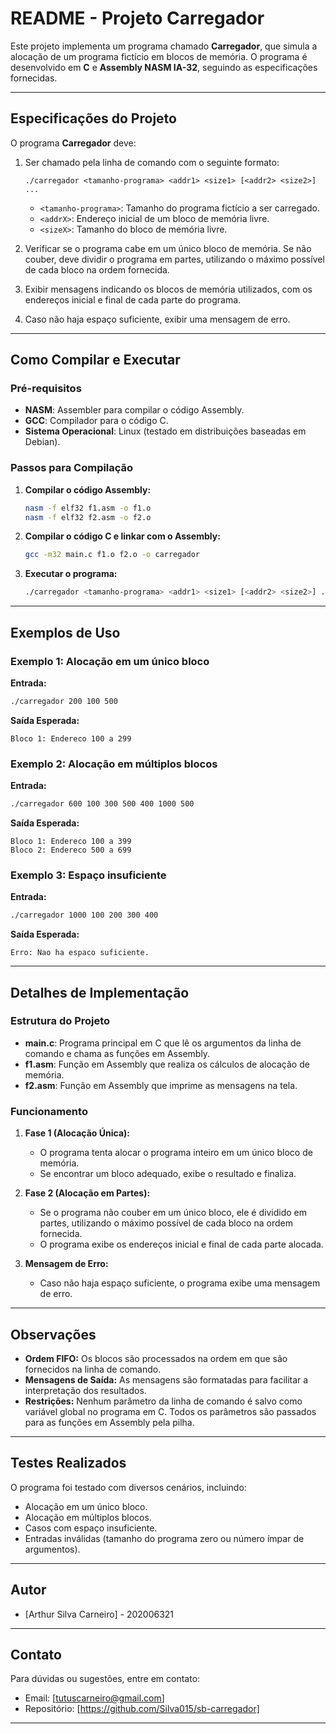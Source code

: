 # README - Projeto Carregador

Este projeto implementa um programa chamado **Carregador**, que simula a alocação de um programa fictício em blocos de memória. O programa é desenvolvido em **C** e **Assembly NASM IA-32**, seguindo as especificações fornecidas.

---

## Especificações do Projeto

O programa **Carregador** deve:
1. Ser chamado pela linha de comando com o seguinte formato:
   ```
   ./carregador <tamanho-programa> <addr1> <size1> [<addr2> <size2>] ...
   ```
   - `<tamanho-programa>`: Tamanho do programa fictício a ser carregado.
   - `<addrX>`: Endereço inicial de um bloco de memória livre.
   - `<sizeX>`: Tamanho do bloco de memória livre.

2. Verificar se o programa cabe em um único bloco de memória. Se não couber, deve dividir o programa em partes, utilizando o máximo possível de cada bloco na ordem fornecida.

3. Exibir mensagens indicando os blocos de memória utilizados, com os endereços inicial e final de cada parte do programa.

4. Caso não haja espaço suficiente, exibir uma mensagem de erro.

---

## Como Compilar e Executar

### Pré-requisitos
- **NASM**: Assembler para compilar o código Assembly.
- **GCC**: Compilador para o código C.
- **Sistema Operacional**: Linux (testado em distribuições baseadas em Debian).

### Passos para Compilação

1. **Compilar o código Assembly:**
   ```bash
   nasm -f elf32 f1.asm -o f1.o
   nasm -f elf32 f2.asm -o f2.o
   ```

2. **Compilar o código C e linkar com o Assembly:**
   ```bash
   gcc -m32 main.c f1.o f2.o -o carregador
   ```

3. **Executar o programa:**
   ```bash
   ./carregador <tamanho-programa> <addr1> <size1> [<addr2> <size2>] ...
   ```

---

## Exemplos de Uso

### Exemplo 1: Alocação em um único bloco
**Entrada:**
```bash
./carregador 200 100 500
```
**Saída Esperada:**
```
Bloco 1: Endereco 100 a 299
```

### Exemplo 2: Alocação em múltiplos blocos
**Entrada:**
```bash
./carregador 600 100 300 500 400 1000 500
```
**Saída Esperada:**
```
Bloco 1: Endereco 100 a 399
Bloco 2: Endereco 500 a 699
```

### Exemplo 3: Espaço insuficiente
**Entrada:**
```bash
./carregador 1000 100 200 300 400
```
**Saída Esperada:**
```
Erro: Nao ha espaco suficiente.
```

---

## Detalhes de Implementação

### Estrutura do Projeto
- **main.c**: Programa principal em C que lê os argumentos da linha de comando e chama as funções em Assembly.
- **f1.asm**: Função em Assembly que realiza os cálculos de alocação de memória.
- **f2.asm**: Função em Assembly que imprime as mensagens na tela.

### Funcionamento
1. **Fase 1 (Alocação Única):**
   - O programa tenta alocar o programa inteiro em um único bloco de memória.
   - Se encontrar um bloco adequado, exibe o resultado e finaliza.

2. **Fase 2 (Alocação em Partes):**
   - Se o programa não couber em um único bloco, ele é dividido em partes, utilizando o máximo possível de cada bloco na ordem fornecida.
   - O programa exibe os endereços inicial e final de cada parte alocada.

3. **Mensagem de Erro:**
   - Caso não haja espaço suficiente, o programa exibe uma mensagem de erro.

---

## Observações
- **Ordem FIFO:** Os blocos são processados na ordem em que são fornecidos na linha de comando.
- **Mensagens de Saída:** As mensagens são formatadas para facilitar a interpretação dos resultados.
- **Restrições:** Nenhum parâmetro da linha de comando é salvo como variável global no programa em C. Todos os parâmetros são passados para as funções em Assembly pela pilha.

---

## Testes Realizados
O programa foi testado com diversos cenários, incluindo:
- Alocação em um único bloco.
- Alocação em múltiplos blocos.
- Casos com espaço insuficiente.
- Entradas inválidas (tamanho do programa zero ou número ímpar de argumentos).

---

## Autor
- [Arthur Silva Carneiro] - 202006321

---

## Contato
Para dúvidas ou sugestões, entre em contato:
- Email: [tutuscarneiro@gmail.com]
- Repositório: [https://github.com/Silva015/sb-carregador]

---
